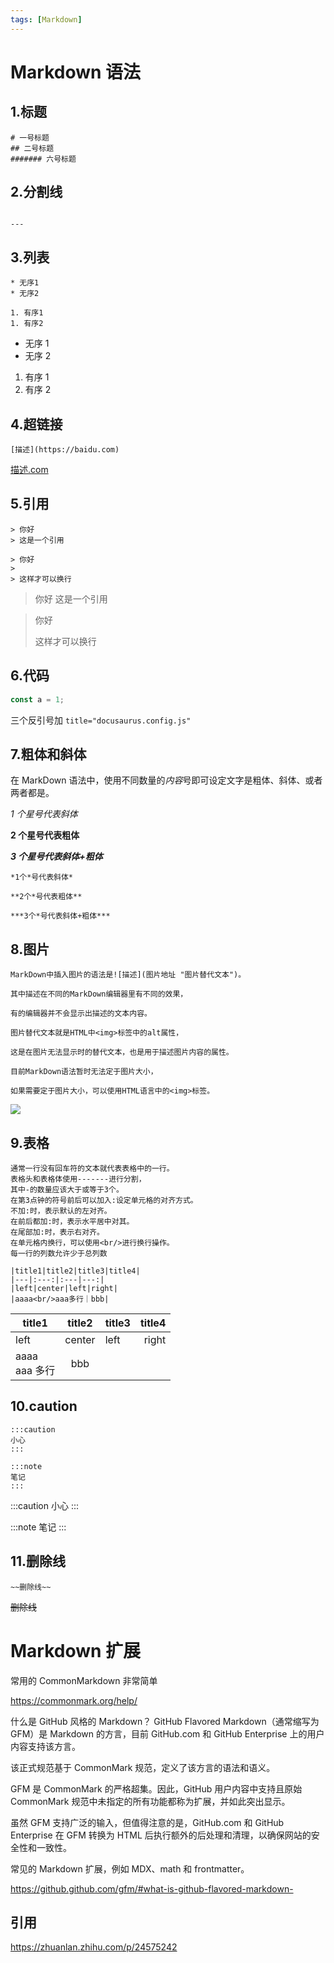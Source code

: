 ```yaml
---
tags: [Markdown]
---
```


# Markdown 语法

## 1.标题

```
# 一号标题
## 二号标题
####### 六号标题
```

## 2.分割线

```

---

```

## 3.列表

```
* 无序1
* 无序2

1. 有序1
1. 有序2
```

- 无序 1
- 无序 2

1. 有序 1
1. 有序 2

## 4.超链接

```
[描述](https://baidu.com)
```

[描述.com](https://baidu.com)

## 5.引用

```
> 你好
> 这是一个引用

> 你好
>
> 这样才可以换行
```

> 你好
> 这是一个引用

> 你好
>
> 这样才可以换行

## 6.代码

```js title="docusaurus.config.js"
const a = 1;
```

三个反引号加 `title="docusaurus.config.js"`

## 7.粗体和斜体

在 MarkDown 语法中，使用不同数量的*内容*号即可设定文字是粗体、斜体、或者两者都是。

*1 个星号代表斜体*

**2 个星号代表粗体**

***3 个星号代表斜体+粗体***

```
*1个*号代表斜体*

**2个*号代表粗体**

***3个*号代表斜体+粗体***
```

## 8.图片

```
MarkDown中插入图片的语法是![描述](图片地址 "图片替代文本")。

其中描述在不同的MarkDown编辑器里有不同的效果，

有的编辑器并不会显示出描述的文本内容。

图片替代文本就是HTML中<img>标签中的alt属性，

这是在图片无法显示时的替代文本，也是用于描述图片内容的属性。

目前MarkDown语法暂时无法定于图片大小，

如果需要定于图片大小，可以使用HTML语言中的<img>标签。
```

<img src="https://pic2.zhimg.com/80/v2-f617b11cbb8b4ab314e441c7ec95f555_1440w.webp"/>

## 9.表格

```符号|是表格中每一列单元格的分割。
通常一行没有回车符的文本就代表表格中的一行。
表格头和表格体使用-------进行分割，
其中-的数量应该大于或等于3个。
在第3点钟的符号前后可以加入:设定单元格的对齐方式。
不加:时，表示默认的左对齐。
在前后都加:时，表示水平居中对其。
在尾部加:时，表示右对齐。
在单元格内换行，可以使用<br/>进行换行操作。
每一行的列数允许少于总列数

|title1|title2|title3|title4|
|---|:---:|:---|---:|
|left|center|left|right|
|aaaa<br/>aaa多行｜bbb|
```

| title1            | title2 | title3 | title4 |
| ----------------- | :----: | :----- | -----: |
| left              | center | left   |  right |
| aaaa<br/>aaa 多行 |  bbb   |

## 10.caution

```
:::caution
小心
:::

:::note
笔记
:::
```

:::caution
小心
:::

:::note
笔记
:::

## 11.删除线

```
~~删除线~~
```

~~删除线~~

# Markdown 扩展

常用的 CommonMarkdown 非常简单

https://commonmark.org/help/

什么是 GitHub 风格的 Markdown？
GitHub Flavored Markdown（通常缩写为 GFM）是 Markdown 的方言，目前 GitHub.com 和 GitHub Enterprise 上的用户内容支持该方言。

该正式规范基于 CommonMark 规范，定义了该方言的语法和语义。

GFM 是 CommonMark 的严格超集。因此，GitHub 用户内容中支持且原始 CommonMark 规范中未指定的所有功能都称为扩展，并如此突出显示。

虽然 GFM 支持广泛的输入，但值得注意的是，GitHub.com 和 GitHub Enterprise 在 GFM 转换为 HTML 后执行额外的后处理和清理，以确保网站的安全性和一致性。

常见的 Markdown 扩展，例如 MDX、math 和 frontmatter。

https://github.github.com/gfm/#what-is-github-flavored-markdown-

## 引用

https://zhuanlan.zhihu.com/p/24575242
